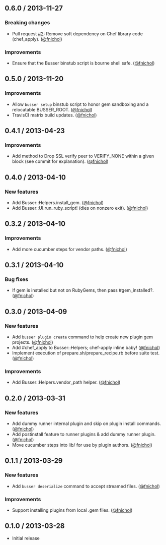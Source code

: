 ## 0.6.0 / 2013-11-27

### Breaking changes

* Pull request [#2][]: Remove soft dependency on Chef library code (chef\_apply). ([@fnichol][])

### Improvements

* Ensure that the Busser binstub script is bourne shell safe. ([@fnichol][])

## 0.5.0 / 2013-11-20

### Improvements

* Allow `busser setup` binstub script to honor gem sandboxing and a relocatable BUSSER\_ROOT. ([@fnichol][])
* TravisCI matrix build updates. ([@fnichol][])


## 0.4.1 / 2013-04-23

### Improvements

* Add method to Drop SSL verify peer to VERIFY_NONE within a given block (see commit for explanation). ([@fnichol][])


## 0.4.0 / 2013-04-10

### New features

* Add Busser::Helpers.install_gem. ([@fnichol][])
* Add Busser::UI.run_ruby_script! (dies on nonzero exit). ([@fnichol][])


## 0.3.2 / 2013-04-10

### Improvements

* Add more cucumber steps for vendor paths. ([@fnichol][])


## 0.3.1 / 2013-04-10

### Bug fixes

* If gem is installed but not on RubyGems, then pass #gem_installed?. ([@fnichol][])


## 0.3.0 / 2013-04-09

### New features

* Add `busser plugin create` command to help create new plugin gem projects. ([@fnichol][])
* Add #chef_apply to Busser::Helpers; chef-apply inline baby! ([@fnichol][])
* Implement execution of prepare.sh/prepare_recipe.rb before suite test. ([@fnichol][])

### Improvements

* Add Busser::Helpers.vendor_path helper. ([@fnichol][])


## 0.2.0 / 2013-03-31

### New features

* Add dummy runner internal plugin and skip on plugin install commands. ([@fnichol][])
* Add postinstall feature to runner plugins & add dummy runner plugin. ([@fnichol][])
* Move cucumber steps into lib/ for use by plugin authors. ([@fnichol][])


## 0.1.1 / 2013-03-29

### New features

* Add `busser deserialize` command to accept streamed files. ([@fnichol][])

### Improvements

* Support installing plugins from local .gem files. ([@fnichol][])


## 0.1.0 / 2013-03-28

* Initial release

<!--- The following link definition list is generated by PimpMyChangelog --->
[#2]: https://github.com/test-kitchen/busser/issues/2
[@fnichol]: https://github.com/fnichol